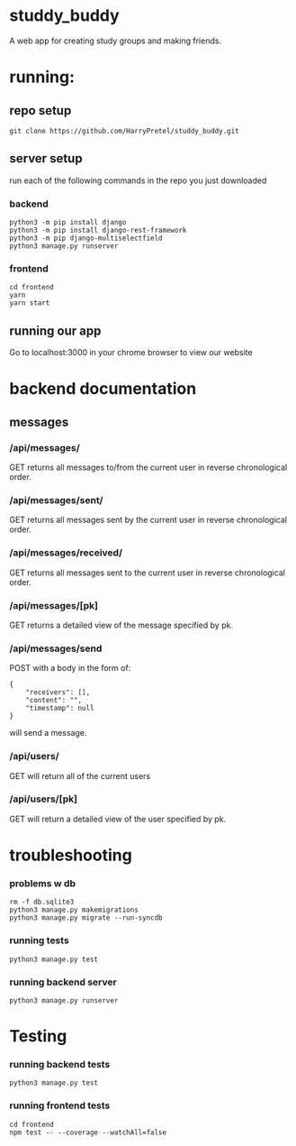 # studdy_buddy
A web app for creating study groups and making friends.

# running:
## repo setup
```
git clone https://github.com/HarryPretel/studdy_buddy.git
```
## server setup
run each of the following commands in the repo you just downloaded
### backend
```
python3 -m pip install django
python3 -m pip install django-rest-framework
python3 -m pip django-multiselectfield
python3 manage.py runserver
```
### frontend
```
cd frontend
yarn
yarn start
```
## running our app
Go to localhost:3000 in your chrome browser to view our website

# backend documentation
## messages
### /api/messages/
GET returns all messages to/from the current user in reverse chronological order.

### /api/messages/sent/
GET returns all messages sent by the current user in reverse chronological order.

### /api/messages/received/
GET returns all messages sent to the current user in reverse chronological order.

### /api/messages/[pk]
GET returns a detailed view of the message specified by pk.

### /api/messages/send
POST with a body in the form of:
```
{
    "receivers": [],
    "content": "",
    "timestamp": null
}
```
will send a message.

### /api/users/
GET will return all of the current users

### /api/users/[pk]
GET will return a detailed view of the user specified by pk.




# troubleshooting
### problems w db
```
rm -f db.sqlite3
python3 manage.py makemigrations
python3 manage.py migrate --run-syncdb
```
### running tests
```
python3 manage.py test
```
### running backend server
```
python3 manage.py runserver
```

# Testing
### running backend tests
```
python3 manage.py test
```
### running frontend tests
```
cd frontend
npm test -- --coverage --watchAll=false
```
